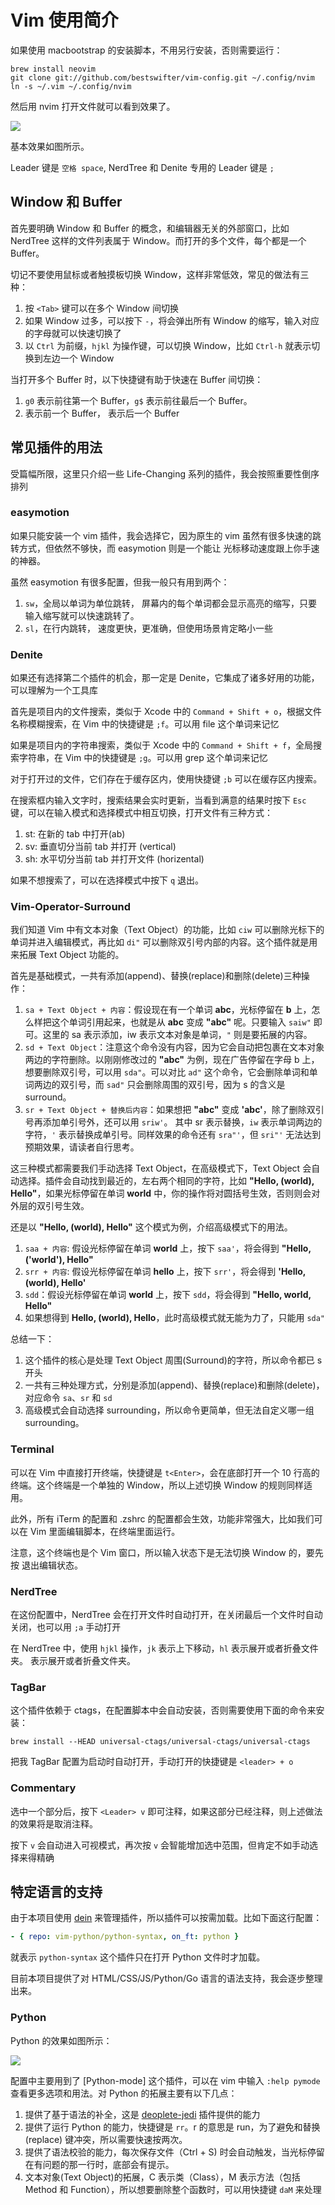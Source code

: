 # Vim 使用简介

如果使用 macbootstrap 的安装脚本，不用另行安装，否则需要运行：

```shell
brew install neovim
git clone git://github.com/bestswifter/vim-config.git ~/.config/nvim
ln -s ~/.vim ~/.config/nvim
```

然后用 nvim 打开文件就可以看到效果了。

![](http://blog.bestswifter.com/WX20180110-204528@2x.png)

基本效果如图所示。

Leader 键是 `空格 space`, NerdTree 和 Denite 专用的 Leader 键是 `;`

## Window 和 Buffer

首先要明确 Window 和 Buffer 的概念，和编辑器无关的外部窗口，比如 NerdTree
这样的文件列表属于 Window。而打开的多个文件，每个都是一个 Buffer。

切记不要使用鼠标或者触摸板切换 Window，这样非常低效，常见的做法有三种：

1. 按 `<Tab>` 键可以在多个 Window 间切换
2. 如果 Window 过多，可以按下 `-`，将会弹出所有 Window 的缩写，输入对应的字母就可以快速切换了
3. 以 `Ctrl` 为前缀，`hjkl` 为操作键，可以切换 Window，比如 `Ctrl-h` 就表示切换到左边一个 Window

当打开多个 Buffer 时，以下快捷键有助于快速在 Buffer 间切换：

1. `g0` 表示前往第一个 Buffer，`g$` 表示前往最后一个 Buffer。
2. <F9> 表示前一个 Buffer，<F10> 表示后一个 Buffer

## 常见插件的用法

受篇幅所限，这里只介绍一些 Life-Changing 系列的插件，我会按照重要性倒序排列

### easymotion

如果只能安装一个 vim 插件，我会选择它，因为原生的 vim
虽然有很多快速的跳转方式，但依然不够快，而 easymotion 则是一个能让
光标移动速度跟上你手速的神器。

虽然 easymotion 有很多配置，但我一般只有用到两个：

1. `sw`，全局以单词为单位跳转，
   屏幕内的每个单词都会显示高亮的缩写，只要输入缩写就可以快速跳转了。
2. `sl`，在行内跳转， 速度更快，更准确，但使用场景肯定略小一些

### Denite

如果还有选择第二个插件的机会，那一定是 Denite，它集成了诸多好用的功能，可以理解为一个工具库

首先是项目内的文件搜索，类似于 Xcode 中的 `Command + Shift + o`，根据文件名称模糊搜索，在 Vim 中的快捷键是 `;f`。可以用 file 这个单词来记忆

如果是项目内的字符串搜索，类似于 Xcode 中的 `Command + Shift + f`，全局搜索字符串，在 Vim 中的快捷键是 `;g`。可以用 grep 这个单词来记忆

对于打开过的文件，它们存在于缓存区内，使用快捷键 `;b` 可以在缓存区内搜索。

在搜索框内输入文字时，搜索结果会实时更新，当看到满意的结果时按下 `Esc` 键，可以在输入模式和选择模式中相互切换，打开文件有三种方式：

1. st: 在新的 tab 中打开(ab)
2. sv: 垂直切分当前 tab 并打开 (vertical)
3. sh: 水平切分当前 tab 并打开文件 (horizental)

如果不想搜索了，可以在选择模式中按下 `q` 退出。

### Vim-Operator-Surround

我们知道 Vim 中有文本对象（Text Object）的功能，比如 `ciw` 可以删除光标下的单词并进入编辑模式，再比如 `di"` 可以删除双引号内部的内容。这个插件就是用来拓展 Text Object 功能的。

首先是基础模式，一共有添加(append)、替换(replace)和删除(delete)三种操作：

1. `sa + Text Object + 内容`：假设现在有一个单词 **abc**，光标停留在 **b** 上，怎么样把这个单词引用起来，也就是从 **abc** 变成 **"abc"** 呢。只要输入 `saiw"` 即可。这里的 sa 表示添加，iw 表示文本对象是单词，`"` 则是要拓展的内容。
2. `sd + Text Object`：注意这个命令没有内容，因为它会自动把包裹在文本对象两边的字符删除。以刚刚修改过的 **"abc"** 为例，现在广告停留在字母 b 上，想要删除双引号，可以用 `sda"`。可以对比 `ad"` 这个命令，它会删除单词和单词两边的双引号，而 `sad"` 只会删除周围的双引号，因为 s 的含义是 surround。
3. `sr + Text Object + 替换后内容`：如果想把 **"abc"** 变成 **'abc'**，除了删除双引号再添加单引号外，还可以用 `sriw'`。 其中 sr 表示替换，`iw` 表示单词两边的字符，`'` 表示替换成单引号。同样效果的命令还有 `sra"'`，但 `sri"'` 无法达到预期效果，请读者自行思考。

这三种模式都需要我们手动选择 Text Object，在高级模式下，Text Object 会自动选择。插件会自动找到最近的，左右两个相同的字符，比如 **"Hello, (world), Hello"**，如果光标停留在单词 **world** 中，你的操作将对圆括号生效，否则则会对外层的双引号生效。

还是以 **"Hello, (world), Hello"** 这个模式为例，介绍高级模式下的用法。

1. `saa + 内容`: 假设光标停留在单词 **world** 上，按下 `saa'`，将会得到 **"Hello, ('world'), Hello"**
2. `srr + 内容`: 假设光标停留在单词 **hello** 上，按下 `srr'`，将会得到 **'Hello, (world), Hello'**
3. `sdd`：假设光标停留在单词 **world** 上，按下 `sdd`，将会得到 **"Hello, world, Hello"**
4. 如果想得到 **Hello, (world), Hello**，此时高级模式就无能为力了，只能用 `sda"`

总结一下：

1. 这个插件的核心是处理 Text Object 周围(Surround)的字符，所以命令都已 s 开头
2. 一共有三种处理方式，分别是添加(append)、替换(replace)和删除(delete)，对应命令 `sa`、`sr` 和 `sd`
3. 高级模式会自动选择 surrounding，所以命令更简单，但无法自定义哪一组 surrounding。

### Terminal

可以在 Vim 中直接打开终端，快捷键是 `t<Enter>`，会在底部打开一个 10 行高的终端。这个终端是一个单独的 Window，所以上述切换 Window 的规则同样适用。

此外，所有 iTerm 的配置和 .zshrc 的配置都会生效，功能非常强大，比如我们可以在 Vim 里面编辑脚本，在终端里面运行。

注意，这个终端也是个 Vim 窗口，所以输入状态下是无法切换 Window 的，要先按 <Esc> 退出编辑状态。

### NerdTree

在这份配置中，NerdTree 会在打开文件时自动打开，在关闭最后一个文件时自动关闭，也可以用 `;a` 手动打开

在 NerdTree 中，使用 `hjkl` 操作，`jk` 表示上下移动，`hl` 表示展开或者折叠文件夹。
表示展开或者折叠文件夹。

### TagBar

这个插件依赖于 ctags，在配置脚本中会自动安装，否则需要使用下面的命令来安装：

```shell
brew install --HEAD universal-ctags/universal-ctags/universal-ctags
```

把我 TagBar 配置为启动时自动打开，手动打开的快捷键是 `<leader> + o`

### Commentary

选中一个部分后，按下 `<Leader> v` 即可注释，如果这部分已经注释，则上述做法的效果将是取消注释。

按下 `v` 会自动进入可视模式，再次按 `v` 会智能增加选中范围，但肯定不如手动选择来得精确

## 特定语言的支持

由于本项目使用 [dein](https://github.com/Shougo/dein.vim) 来管理插件，所以插件可以按需加载。比如下面这行配置：

```yaml
- { repo: vim-python/python-syntax, on_ft: python }
```

就表示 `python-syntax` 这个插件只在打开 Python 文件时才加载。

目前本项目提供了对 HTML/CSS/JS/Python/Go 语言的语法支持，我会逐步整理出来。

### Python

Python 的效果如图所示：

![](http://images.bestswifter.com/2018-01-13-5.39.32.png)

配置中主要用到了 [Python-mode] 这个插件，可以在 vim 中输入 `:help pymode` 查看更多选项和用法。对 Python 的拓展主要有以下几点：

1. 提供了基于语法的补全，这是 [deoplete-jedi](https://github.com/zchee/deoplete-jedi) 插件提供的能力
2. 提供了运行 Python 的能力，快捷键是 `rr`。r 的意思是 run，为了避免和替换(replace) 键冲突，所以需要快速按两次。
3. 提供了语法校验的能力，每次保存文件（Ctrl + S) 时会自动触发，当光标停留在有问题的那一行时，底部会有提示。
4. 文本对象(Text Object)的拓展，C 表示类（Class），M 表示方法（包括 Method 和 Function），所以想要删除整个函数时，可以用快捷键 `daM` 来处理


